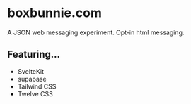 # boxbunnie.com

A JSON web messaging experiment. Opt-in html messaging.

## Featuring...

- SvelteKit
- supabase
- Tailwind CSS
- Twelve CSS
